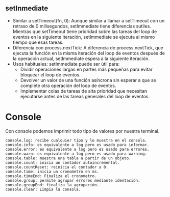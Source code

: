 ## setInmediate
- Similar a setTimeout(fn, 0): Aunque similar a llamar a setTimeout con un retraso de 0 milisegundos, setImmediate tiene diferencias sutiles. Mientras que setTimeout tiene prioridad sobre las tareas del loop de eventos en la siguiente iteración, setImmediate se ejecuta al mismo tiempo que esas tareas.
- Diferencia con process.nextTick: A diferencia de process.nextTick, que ejecuta la función en la misma iteración del loop de eventos después de la operación actual, setImmediate espera a la siguiente iteración.
- Usos habituales: setImmediate puede ser útil para:
    - Dividir operaciones largas en partes más pequeñas para evitar bloquear el loop de eventos.
    - Devolver un valor de una función asíncrona sin esperar a que se complete otra operación del loop de eventos.
    - Implementar colas de tareas de alta prioridad que necesitan ejecutarse antes de las tareas generales del loop de eventos.

# Console

Con console podemos imprimir todo tipo de valores por nuestra terminal.

    console.log: recibe cualquier tipo y lo muestra en el consola.
    console.info: es equivalente a log pero es usado para informar.
    console.error: es equivalente a log pero es usado para errores.
    console.warn: es equivalente a log pero es usado para warning.
    console.table: muestra una tabla a partir de un objeto.
    console.count: inicia un contador autoincremental.
    console.countReset: reinicia el contador a 0.
    console.time: inicia un cronometro en ms.
    console.timeEnd: Finaliza el cronometro.
    console.group: permite agrupar errores mediante identación.
    console.groupEnd: finaliza la agrupación.
    console.clear: Limpia la consola.
